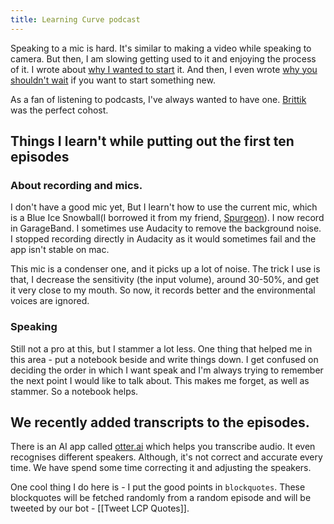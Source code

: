 ```yaml
---
title: Learning Curve podcast
---
```


Speaking to a mic is hard. It's similar to making a video while speaking to camera. But then, I am slowing getting used to it and enjoying the process of it. I wrote about [why I wanted to start](https://aravindballa.com/writings/starting-podcast/) it. And then, I even wrote [why you shouldn't wait](https://dev.to/aravindballa/don-t-wait-till-you-are-ready-1kec) if you want to start something new.

As a fan of listening to podcasts, I've always wanted to have one. [Brittik](https://twitter.com/brittikbasu) was the perfect cohost.

## Things I learn't while putting out the first ten episodes

### About recording and mics.

I don't have a good mic yet, But I learn't how to use the current mic, which is a Blue Ice Snowball(I borrowed it from my friend, [Spurgeon](https://instagram/sprgn)). I now record in GarageBand. I sometimes use Audacity to remove the background noise. I stopped recording directly in Audacity as it would sometimes fail and the app isn't stable on mac.

This mic is a condenser one, and it picks up a lot of noise. The trick I use is that, I decrease the sensitivity (the input volume), around 30-50%, and get it very close to my mouth. So now, it records better and the environmental voices are ignored.

### Speaking

Still not a pro at this, but I stammer a lot less. One thing that helped me in this area - put a notebook beside and write things down. I get confused on deciding the order in which I want speak and I'm always trying to remember the next point I would like to talk about. This makes me forget, as well as stammer. So a notebook helps.

## We recently added transcripts to the episodes.

There is an AI app called [otter.ai](otter.ai) which helps you transcribe audio. It even recognises different speakers. Although, it's not correct and accurate every time. We have spend some time correcting it and adjusting the speakers.

One cool thing I do here is - I put the good points in `blockquotes`. These blockquotes will be fetched randomly from a random episode and will be tweeted by our bot - [[Tweet LCP Quotes]].
